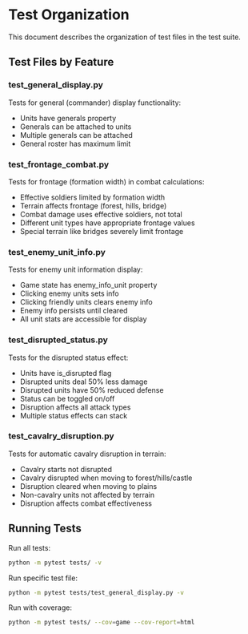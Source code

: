 # Test Organization

This document describes the organization of test files in the test suite.

## Test Files by Feature

### test_general_display.py
Tests for general (commander) display functionality:
- Units have generals property
- Generals can be attached to units
- Multiple generals can be attached
- General roster has maximum limit

### test_frontage_combat.py
Tests for frontage (formation width) in combat calculations:
- Effective soldiers limited by formation width
- Terrain affects frontage (forest, hills, bridge)
- Combat damage uses effective soldiers, not total
- Different unit types have appropriate frontage values
- Special terrain like bridges severely limit frontage

### test_enemy_unit_info.py
Tests for enemy unit information display:
- Game state has enemy_info_unit property
- Clicking enemy units sets info
- Clicking friendly units clears enemy info
- Enemy info persists until cleared
- All unit stats are accessible for display

### test_disrupted_status.py
Tests for the disrupted status effect:
- Units have is_disrupted flag
- Disrupted units deal 50% less damage
- Disrupted units have 50% reduced defense
- Status can be toggled on/off
- Disruption affects all attack types
- Multiple status effects can stack

### test_cavalry_disruption.py
Tests for automatic cavalry disruption in terrain:
- Cavalry starts not disrupted
- Cavalry disrupted when moving to forest/hills/castle
- Disruption cleared when moving to plains
- Non-cavalry units not affected by terrain
- Disruption affects combat effectiveness

## Running Tests

Run all tests:
```bash
python -m pytest tests/ -v
```

Run specific test file:
```bash
python -m pytest tests/test_general_display.py -v
```

Run with coverage:
```bash
python -m pytest tests/ --cov=game --cov-report=html
```